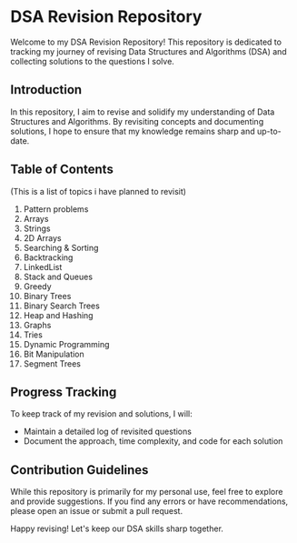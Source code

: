# DSA Revision Repository

Welcome to my DSA Revision Repository! This repository is dedicated to tracking my journey of revising Data Structures and Algorithms (DSA) and collecting solutions to the questions I solve.

## Introduction

In this repository, I aim to revise and solidify my understanding of Data Structures and Algorithms. By revisiting concepts and documenting solutions, I hope to ensure that my knowledge remains sharp and up-to-date.

## Table of Contents

(This is a list of topics i have planned to revisit)
1. Pattern problems
2. Arrays
3. Strings
4. 2D Arrays
5. Searching & Sorting
6. Backtracking
7. LinkedList
8. Stack and Queues
9. Greedy
10. Binary Trees
11. Binary Search Trees
12. Heap and Hashing
13. Graphs
14. Tries
15. Dynamic Programming
16. Bit Manipulation
17. Segment Trees

## Progress Tracking

To keep track of my revision and solutions, I will:
- Maintain a detailed log of revisited questions
- Document the approach, time complexity, and code for each solution

## Contribution Guidelines

While this repository is primarily for my personal use, feel free to explore and provide suggestions. If you find any errors or have recommendations, please open an issue or submit a pull request.

Happy revising! Let's keep our DSA skills sharp together.
